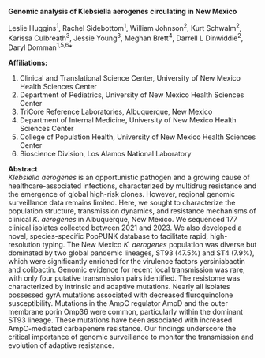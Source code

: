 **Genomic analysis of Klebsiella aerogenes circulating in New Mexico**

Leslie Huggins<sup>1</sup>, Rachel Sidebottom<sup>1</sup>, William Johnson<sup>2</sup>, Kurt Schwalm<sup>2</sup>, Karissa Culbreath<sup>3</sup>, Jessie Young<sup>3</sup>, Meghan Brett<sup>4</sup>, Darrell L Dinwiddie<sup>2</sup>, Daryl Domman<sup>1,5,6</sup>*   

**Affiliations:**
1. Clinical and Translational Science Center, University of New Mexico Health Sciences Center
2. Department of Pediatrics, University of New Mexico Health Sciences Center
3. TriCore Reference Laboratories, Albuquerque, New Mexico
4. Department of Internal Medicine, University of New Mexico Health Sciences Center
5. College of Population Health, University of New Mexico Health Sciences Center
6. Bioscience Division, Los Alamos National Laboratory

**Abstract**  
_Klebsiella aerogenes_ is an opportunistic pathogen and a growing cause of healthcare-associated infections, characterized by multidrug resistance and the emergence of global high-risk clones. However, regional genomic surveillance data remains limited. Here, we sought to characterize the population structure, transmission dynamics, and resistance mechanisms of clinical _K. aerogenes_ in Albuquerque, New Mexico. We sequenced 177 clinical isolates collected between 2021 and 2023. We also developed a novel, species-specific PopPUNK database to facilitate rapid, high-resolution typing. The New Mexico _K. aerogenes_ population was diverse but dominated by two global pandemic lineages, ST93 (47.5%) and ST4 (7.9%), which were significantly enriched for the virulence factors yersiniabactin and colibactin. Genomic evidence for recent local transmission was rare, with only four putative transmission pairs identified. The resistome was characterized by intrinsic and adaptive mutations. Nearly all isolates possessed gyrA mutations associated with decreased fluroquinolone susceptibility. Mutations in the AmpC regulator AmpD and the outer membrane porin Omp36 were common, particularly within the dominant ST93 lineage. These mutations have been associated with increased AmpC-mediated carbapenem resistance. Our findings underscore the critical importance of genomic surveillance to monitor the transmission and evolution of adaptive resistance.
